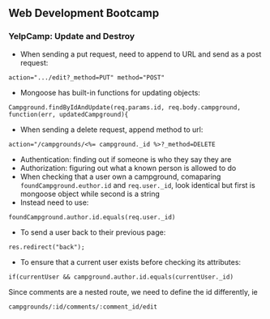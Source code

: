## Web Development Bootcamp

### YelpCamp: Update and Destroy
* When sending a put request, need to append to URL and send as a post request:
```
action=".../edit?_method=PUT" method="POST"
```
* Mongoose has built-in functions for updating objects:
```
Campground.findByIdAndUpdate(req.params.id, req.body.campground, function(err, updatedCampground){
```
* When sending a delete request, append method to url:
```
action="/campgrounds/<%= campground._id %>?_method=DELETE
```
* Authentication: finding out if someone is who they say they are
* Authorization: figuring out what a known person is allowed to do
* When checking that a user own a campground, comaparing `foundCampground.euthor.id` and `req.user._id`, look identical but first is mongoose object while second is a string
* Instead need to use:
```
foundCampground.author.id.equals(req.user._id)
```
* To send a user back to their previous page:
```
res.redirect("back");
```
* To ensure that a current user exists before checking its attributes:
```
if(currentUser && campground.author.id.equals(currentUser._id)
```
Since comments are a nested route, we need to define the id differently, ie
```
campgrounds/:id/comments/:comment_id/edit
```

